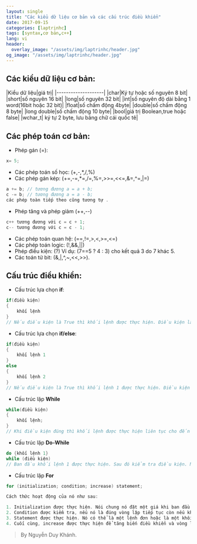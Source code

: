 ```yaml
---
layout: single
title: "Các kiểu dữ liệu cơ bản và các cấu trúc điều khiển"
date: 2017-09-15
categories: [laptrinhc]
tags: [syntax,cơ bản,c++]
lang: vi
header:
  overlay_image: "/assets/img/laptrinhc/header.jpg"
og_image: "/assets/img/laptrinhc/header.jpg"
---
```

## Các kiểu dữ liệu cơ bản:

|Kiểu dữ liệu|giá trị|
|--------------------|
|char|Ký tự hoặc số nguyên 8 bit|
|short|số nguyên 16 bit|
|long|số nguyên 32 bit|
|int|số nguyên độ dài bằng 1 word(16bit hoặc 32 bit)|
|float|số chấm động 4byte|
|double|số chấm động 8 byte|
|long double|số chấm động 10 byte|
|bool|giá trị Boolean,true hoặc false|
|wchar_t| ký tự 2 byte, lưu bảng chữ cái quốc tê|

## Các phép toán cơ bản:
* Phép gán (=):
```c++
x= 5;
```
* Các phép toán số học: (+,-,*,/,%)
* Các phép gán kép: (+=,-=,*=,/=,%=,>>=,<<=,&=,^=,|=)
```c++
a += b; // tương đương a = a + b;
c -= b; // tương đương a = a - b;
các phép toàn tiếp theo cũng tương tự .
```
* Phép tăng và phép giảm (++,--)
```c++
c++ tương đương với c = c + 1;
c-- tương đương với c = c - 1;
```
*  Các phép toán quan hệ: (==,!=,>,<,>=,<=)
* Các phép toán logic: (!,&&,||)
* Phép điều kiện: (?) Ví dụ: (7==5 ? 4 : 3) cho kết quả 3 do 7 khác 5.
* Các toán tử bit: (&,|,^,~,<<,>>).

## Cấu trúc điều khiển:
* Cấu trúc lựa chọn **if**:
```c++
if(điều kiện)
{
    khối lệnh
}
// Nếu điều kiện là True thì khối lệnh được thực hiện. Điều kiện là False thì khối lệnh không được thực hiện
```

* Cấu trúc lựa chọn **if/else**:
```c++
if(điều kiện)
{
    khối lệnh 1
}
else
{
    khối lệnh 2
}
// Nếu điều kiện là True thì khối lệnh 1 được thực hiện. Điều kiện là False thì khối 2 lệnh không được thực hiện
```

* Cấu trúc lặp **While**
```c++
while(điều kiện)
{
    khối lệnh;
}
// Khi điều kiện đúng thì khối lệnh được thực hiện liên tục cho đến khi điều kiện sai thì dừng lại.
```

* Cấu trúc lặp **Do-While**
```c++
do {khối lệnh 1}
while (điều kiện)
// Ban đầu khối lệnh 1 được thực hiện. Sau đó kiểm tra điều kiện. Nếu đúng thì thực hiện tiếp khối lệnh 1. sai thì dừng lại
```

* Cấu trúc lặp **For**
```c++
for (initialization; condition; increase) statement;

Cách thức hoạt động của nó như sau:

1. Initialization được thực hiện. Nói chung nó đặt một giá khi ban đầu cho biến điều khiển. Lệnh này được thực hiện chỉ một lần.
2. Condition được kiểm tra, nếu nó là đúng vòng lặp tiếp tục còn nếu không vòng lặp kết thúc và statement được bỏ qua.
3. Statement được thực hiện. Nó có thể là một lệnh đơn hoặc là một khối lệnh được bao trong một cặp ngoặc nhọn.
4. Cuối cùng, increase được thực hiện để tăng biến điều khiển và vòng lặp quay trở lại bước 2.
```
>By Nguyễn Duy Khánh.

